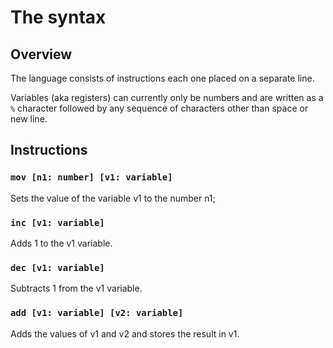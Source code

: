 # The syntax

## Overview

The language consists of instructions each one placed on a separate line.

Variables (aka registers) can currently only be numbers and are written as a `%` character followed by any sequence of characters other than space or new line.

## Instructions

### `mov [n1: number] [v1: variable]`

Sets the value of the variable v1 to the number n1;

### `inc [v1: variable]`

Adds 1 to the v1 variable.

### `dec [v1: variable]`

Subtracts 1 from the v1 variable.

### `add [v1: variable] [v2: variable]`

Adds the values of v1 and v2 and stores the result in v1.
